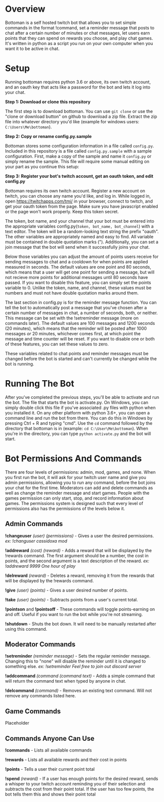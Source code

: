 <h1>Overview</h1>

Bottoman is a self hosted twitch bot that allows you to set simple commands in the format !command, set a reminder message that posts to chat after a certain number of minutes or chat messages, let users earn points that they can spend on rewards you choose, and play chat games. It's written in python as a script you run on your own computer when you want it to be active in chat.

<h1>Setup</h1>

Running bottoman requires python 3.6 or above, its own twitch account, and an oauth key that acts like a password for the bot and lets it log into your chat.

<b>Step 1: Download or clone this repository</b>

The first step is to download bottoman. You can use `git clone` or use the "clone or download button" on github to download a zip file. Extract the zip file into whatever directory you'd like (example for windows users: `C:\Users\Me\bottoman`).

<b>Step 2: Copy or rename config.py.sample</b>

Bottoman stores some configuration information in a file called `config.py`. Included in this repository is a file called `config.py.sample` with a sample configuration. First, make a copy of the sample and name it `config.py` or simply rename the sample. This file will require some manual editing on your part as you continue this setup:

<b>Step 3: Register your bot's twitch account, get an oauth token, and edit config.py</b>

Bottoman requires its own twitch account. Register a new account on twitch, you can choose any name you'd like, and log in. While logged in, open https://twitchapps.com/tmi/ in your browser, connect to twitch, and get your oauth token from the page. Make sure you have javascript enabled or the page won't work properly. Keep this token secret.

The token, bot name, and your channel that your bot must be entered into the appropriate variables config.py(`token, bot_name, bot_channel`) with a text editor. The token will be a random-looking text string the prefix "oauth". The other variables are appropriately named and easy to find. All variable must be contained in double quotation marks ("). Additionally, you can set a join message that the bot will send when it successfully joins your chat.

Below those variables you can adjust the amount of points users receive for sending messages to chat and a cooldown for when points are applied measured in seconds. The default values are one point and 80 seconds, which means that a user will get one point for sending a message, but will not recieve more points for additional messages until 80 seconds have passed. If you want to disable this feature, you can simply set the points variable to 0. Unlike the token, name, and channel, these values must be numbers and must not have double quotation marks around them.

The last section in config.py is for the reminder message function. You can tell the bot to automatically post a message that you've chosen after a certain number of messages in chat, a number of seconds, both, or neither. This message can be set with the !setreminder message (more on commands later). The default values are 100 messages and 1200 seconds (20 minutes), which means that the reminder will be posted after 1000 messages *or* 20 minutes, whichever comes first, at which point the message and time counter will be reset. If you want to disable one or both of these features, you can set these values to zero.

These variables related to chat points and reminder messages must be changed before the bot is started and can't currently be changed while the bot is running.

<h1>Running The Bot</h1>

After you've completed the previous steps, you'll be able to activate and run the bot. The file that starts the bot is activate.py. On Windows, you can simply double click this file if you've associated .py files with python when you installed it. On any other platform with python 3.6+, you can open a command line and run the bot from there. You can do this in Windows by pressing Ctrl + R and typing "cmd". Use the `cd` command followed by the directory that bottoman is in (example: `cd C:\User\Me\bottoman`). When you're in the directory, you can type `python activate.py` and the bot will start. 

<h1>Bot Permissions And Commands</h1>

There are four levels of permissions: admin, mod, games, and none. When you first run the bot, it will ask for your twitch user name and give you admin permissions, allowing you to run any command, before the bot joins your chat for the first time. Moderators can add and delete commands as well as change the reminder message and start games. People with the games permission can only start, stop, and record information about games. The permissions system is designed such that every level of permissions also has the permissions of the levels below it.

<h2>Admin Commands</h2>

<b>!changeuser</b> *(user)* *(permissions)* - Gives a user the desired permissions. *ex: !changuser cassidoxa mod*

<b>!addreward</b> *(cost)* *(reward)* - Adds a reward that will be displayed by the !rewards command. The first argument should be a number, the cost in points, and the second argument is a text description of the reward. *ex: !addreward 9999 One hour of play*

<b>!delreward</b> *(reward)* - Deletes a reward, removing it from the rewards that will be displayed by the !rewards command.

<b>!give</b> *(user)* *(points)* - Gives a user desired number of points.

<b>!take</b> *(user)* *(points)* - Subtracts points from a user's current total.

<b>!pointson</b> and <b>!pointsoff</b> - These commands will toggle points-earning on and off. Useful if you want to run the bot while you're not streaming.

<b>!shutdown</b> - Shuts the bot down. It will need to be manually restarted after using this command.

<h2>Moderator Commands</h2>

<b>!setreminder</b> *(reminder message)* - Sets the regular reminder message. Changing this to "none" will disable the reminder until it is changed to something else. *ex: !setreminder Feel free to join out discord server*

<b>!addcommand</b> *(command* *(command text)* - Adds a simple command that will return the command text when typed by anyone in chat.

<b>!delcommand</b> *(command)* - Removes an existing text command. Will not remove any commands listed here.

<h2>Game Commands</h2>

Placeholder

<h2>Commands Anyone Can Use</h2>

<b>!commands</b> - Lists all available commands

<b>!rewards</b> - Lists all available rewards and their cost in points

<b>!points</b> - Tells a user their current point total

<b>!spend</b> *(reward)* - If a user has enough points for the desired reward, sends a whisper to your twitch account reminding you of their selection and subtracts the cost from their point total. If the user has too few points, the bot tells them this and shows their point total


